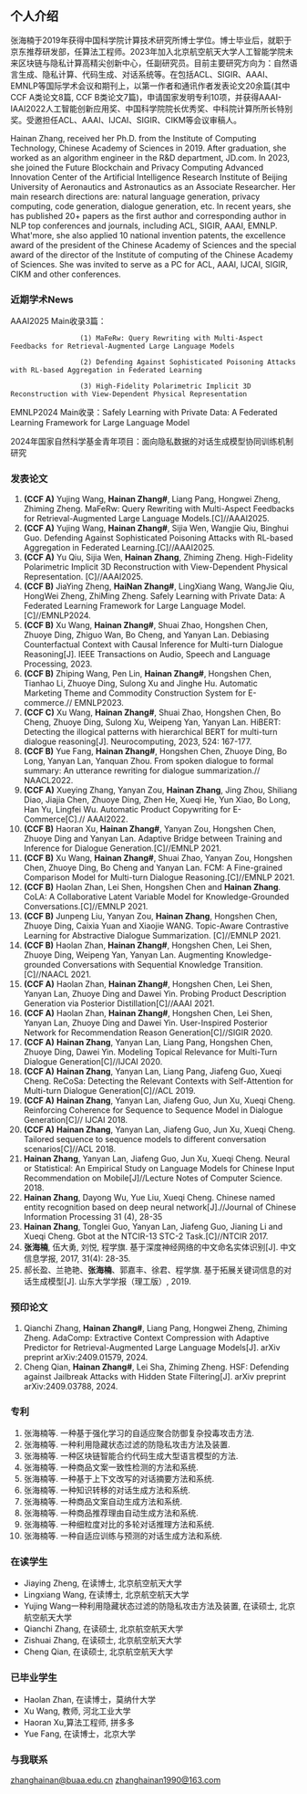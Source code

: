## 个人介绍
张海楠于2019年获得中国科学院计算技术研究所博士学位。博士毕业后，就职于京东推荐研发部，任算法工程师。2023年加入北京航空航天大学人工智能学院未来区块链与隐私计算高精尖创新中心，任副研究员。目前主要研究方向为：自然语言生成、隐私计算、代码生成、对话系统等。在包括ACL、SIGIR、AAAI、EMNLP等国际学术会议和期刊上，以第一作者和通讯作者发表论文20余篇(其中CCF A类论文8篇, CCF B类论文7篇)，申请国家发明专利10项，并获得AAAI-IAAI2022人工智能创新应用奖、中国科学院院长优秀奖、中科院计算所所长特别奖。受邀担任ACL、AAAI、IJCAI、SIGIR、CIKM等会议审稿人。

Hainan Zhang, received her Ph.D. from the Institute of Computing Technology, Chinese Academy of Sciences in 2019. After graduation, she worked as an algorithm engineer in the R&D department, JD.com. In 2023, she joined the Future Blockchain and Privacy Computing Advanced Innovation Center of the Artificial Intelligence Research Institute of Beijing University of Aeronautics and Astronautics as an Associate Researcher. Her main research directions are: natural language generation, privacy computing, code generation, dialogue generation, etc. In recent years, she has published 20+ papers as the first author and corresponding author in NLP top conferences and journals, including ACL, SIGIR, AAAI, EMNLP. What'more, she also applied 10 national invention patents, the excellence award of the president of the Chinese Academy of Sciences and the special award of the director of the Institute of computing of the Chinese Academy of Sciences. She was invited to serve as a PC for ACL, AAAI, IJCAI, SIGIR, CIKM and other conferences.

### 近期学术News
AAAI2025 Main收录3篇：

                     (1) MaFeRw: Query Rewriting with Multi-Aspect Feedbacks for Retrieval-Augmented Large Language Models

                     (2) Defending Against Sophisticated Poisoning Attacks with RL-based Aggregation in Federated Learning
                     
                     (3) High-Fidelity Polarimetric Implicit 3D Reconstruction with View-Dependent Physical Representation

EMNLP2024 Main收录：Safely Learning with Private Data: A Federated Learning Framework for Large Language Model

2024年国家自然科学基金青年项目：面向隐私数据的对话生成模型协同训练机制研究

### 发表论文
1. **(CCF A)** Yujing Wang, **Hainan Zhang#**, Liang Pang, Hongwei Zheng, Zhiming Zheng. MaFeRw: Query Rewriting with Multi-Aspect Feedbacks for Retrieval-Augmented Large Language Models.[C]//AAAI2025. 
2. **(CCF A)** Yujing Wang, **Hainan Zhang#**, Sijia Wen, Wangjie Qiu, Binghui Guo. Defending Against Sophisticated Poisoning Attacks with RL-based Aggregation in Federated Learning.[C]//AAAI2025. 
3. **(CCF A)** Yu Qiu, Sijia Wen, **Hainan Zhang**, Zhiming Zheng. High-Fidelity Polarimetric Implicit 3D Reconstruction with View-Dependent Physical Representation. [C]//AAAI2025.
4. **(CCF B)** JiaYing Zheng, **HaiNan Zhang#**, LingXiang Wang, WangJie Qiu, HongWei Zheng, ZhiMing Zheng. Safely Learning with Private Data: A Federated Learning Framework for Large Language Model.[C]//EMNLP2024. 
5. **(CCF B)** Xu Wang, **Hainan Zhang#**, Shuai Zhao, Hongshen Chen, Zhuoye Ding, Zhiguo Wan, Bo Cheng, and Yanyan Lan. Debiasing Counterfactual Context with Causal Inference for Multi-turn Dialogue Reasoning[J]. IEEE Transactions on Audio, Speech and Language Processing, 2023. 
6. **(CCF B)** Zhiping Wang, Pen Lin, **Hainan Zhang#**, Hongshen Chen, Tianhao Li, Zhuoye Ding, Sulong Xu and Jinghe Hu. Automatic Marketing Theme and Commodity Construction System for E-commerce.// EMNLP2023. 
7. **(CCF C)** Xu Wang, **Hainan Zhang#**, Shuai Zhao, Hongshen Chen, Bo Cheng, Zhuoye Ding, Sulong Xu, Weipeng Yan, Yanyan Lan. HiBERT: Detecting the illogical patterns with hierarchical BERT for multi-turn dialogue reasoning[J]. Neurocomputing, 2023, 524: 167-177. 
8. **(CCF B)** Yue Fang, **Hainan Zhang#**, Hongshen Chen, Zhuoye Ding, Bo Long, Yanyan Lan, Yanquan Zhou. From spoken dialogue to formal summary: An utterance rewriting for dialogue summarization.// NAACL2022. 
9. **(CCF A)** Xueying Zhang, Yanyan Zou, **Hainan Zhang**, Jing Zhou, Shiliang Diao, Jiajia Chen, Zhuoye Ding, Zhen He, Xueqi He, Yun Xiao, Bo Long, Han Yu, Lingfei Wu. Automatic Product Copywriting for E-Commerce[C].// AAAI2022. 
10. **(CCF B)** Haoran Xu, **Hainan Zhang#**, Yanyan Zou, Hongshen Chen, Zhuoye Ding and Yanyan Lan. Adaptive Bridge between Training and Inference for Dialogue Generation.[C]//EMNLP 2021. 
11. **(CCF B)** Xu Wang, **Hainan Zhang#**, Shuai Zhao, Yanyan Zou, Hongshen Chen, Zhuoye Ding, Bo Cheng and Yanyan Lan. FCM: A Fine-grained Comparison Model for Multi-turn Dialogue Reasoning.[C]//EMNLP 2021. 
12. **(CCF B)** Haolan Zhan, Lei Shen, Hongshen Chen and **Hainan Zhang**. CoLA: A Collaborative Latent Variable Model for Knowledge-Grounded Conversations.[C]//EMNLP 2021.
13. **(CCF B)** Junpeng Liu, Yanyan Zou, **Hainan Zhang**, Hongshen Chen, Zhuoye Ding, Caixia Yuan and Xiaojie WANG. Topic-Aware Contrastive Learning for Abstractive Dialogue Summarization. [C]//EMNLP 2021. 
14. **(CCF B)** Haolan Zhan, **Hainan Zhang#**, Hongshen Chen, Lei Shen, Zhuoye Ding, Weipeng Yan, Yanyan Lan. Augmenting Knowledge-grounded Conversations with Sequential Knowledge Transition.[C]//NAACL 2021. 
15. **(CCF A)** Haolan Zhan, **Hainan Zhang#**, Hongshen Chen, Lei Shen, Yanyan Lan, Zhuoye Ding and Dawei Yin. Probing Product Description Generation via Posterior Distillation[C]//AAAI 2021. 
16. **(CCF A)** Haolan Zhan, **Hainan Zhang#**, Hongshen Chen, Lei Shen, Yanyan Lan, Zhuoye Ding and Dawei Yin. User-Inspired Posterior Network for Recommendation Reason Generation[C]//SIGIR 2020.
17. **(CCF A)** **Hainan Zhang**, Yanyan Lan, Liang Pang, Hongshen Chen, Zhuoye Ding, Dawei Yin. Modeling Topical Relevance for Multi-Turn Dialogue Generation[C]//IJCAI 2020.
18. **(CCF A)** **Hainan Zhang**, Yanyan Lan, Liang Pang, Jiafeng Guo, Xueqi Cheng. ReCoSa: Detecting the Relevant Contexts with Self-Attention for Multi-turn Dialogue Generation[C]//ACL 2019.
19. **(CCF A)** **Hainan Zhang**, Yanyan Lan, Jiafeng Guo, Jun Xu, Xueqi Cheng. Reinforcing Coherence for Sequence to Sequence Model in Dialogue Generation[C]// IJCAI 2018.
20. **(CCF A)** **Hainan Zhang**, Yanyan Lan, Jiafeng Guo, Jun Xu, Xueqi Cheng. Tailored sequence to sequence models to different conversation scenarios[C]//ACL 2018.
21. **Hainan Zhang**, Yanyan Lan, Jiafeng Guo, Jun Xu, Xueqi Cheng. Neural or Statistical: An Empirical Study on Language Models for Chinese Input Recommendation on Mobile[J]//Lecture Notes of Computer Science. 2018.
22. **Hainan Zhang**, Dayong Wu, Yue Liu, Xueqi Cheng. Chinese named entity recognition based on deep neural network[J].//Journal of Chinese Information Processing 31 (4), 28-35
23. **Hainan Zhang**, Tonglei Guo, Yanyan Lan, Jiafeng Guo, Jianing Li and Xueqi Cheng. Gbot at the NTCIR-13 STC-2 Task.[C]//NTCIR 2017.
24. **张海楠**, 伍大勇, 刘悦, 程学旗. 基于深度神经网络的中文命名实体识别[J]. 中文信息学报, 2017, 31(4): 28-35.
25. 郝长盈、兰艳艳、**张海楠**、郭嘉丰、徐君、程学旗. 基于拓展关键词信息的对话生成模型[J]. 山东大学学报（理工版）, 2019.

### 预印论文
1. Qianchi Zhang, **Hainan Zhang#**, Liang Pang, Hongwei Zheng, Zhiming Zheng. AdaComp: Extractive Context Compression with Adaptive Predictor for Retrieval-Augmented Large Language Models[J]. arXiv preprint arXiv:2409.01579, 2024.
2. Cheng Qian, **Hainan Zhang#**, Lei Sha,  Zhiming Zheng. HSF: Defending against Jailbreak Attacks with Hidden State Filtering[J]. arXiv preprint arXiv:2409.03788, 2024.
   
### 专利
1. 张海楠等. 一种基于强化学习的自适应聚合防御复杂投毒攻击方法.
2. 张海楠等. 一种利用隐藏状态过滤的防隐私攻击方法及装置.
3. 张海楠等. 一种区块链智能合约代码生成大型语言模型的方法.
4. 张海楠等. 一种商品文案一致性检测的方法和系统.
5. 张海楠等. 一种基于上下文改写的对话摘要方法和系统.
6. 张海楠等. 一种知识转移的对话生成方法和系统. 
7. 张海楠等. 一种商品文案自动生成方法和系统. 
8. 张海楠等. 一种商品推荐理由自动生成方法和系统.
9. 张海楠等. 一种细粒度对比的多轮对话推理方法和系统.
10. 张海楠等. 一种自适应训练与预测的对话生成方法和系统. 

### 在读学生
* Jiaying Zheng, 在读博士, 北京航空航天大学
* Lingxiang Wang, 在读博士, 北京航空航天大学
* Yujing Wang一种利用隐藏状态过滤的防隐私攻击方法及装置, 在读硕士, 北京航空航天大学
* Qianchi Zhang, 在读硕士, 北京航空航天大学
* Zishuai Zhang, 在读硕士, 北京航空航天大学
* Cheng Qian, 在读硕士, 北京航空航天大学
  
### 已毕业学生
* Haolan Zhan, 在读博士，莫纳什大学
* Xu Wang, 教师, 河北工业大学
* Haoran Xu,算法工程师, 拼多多
* Yue Fang, 在读博士，北京大学

### 与我联系
zhanghainan@buaa.edu.cn
zhanghainan1990@163.com
